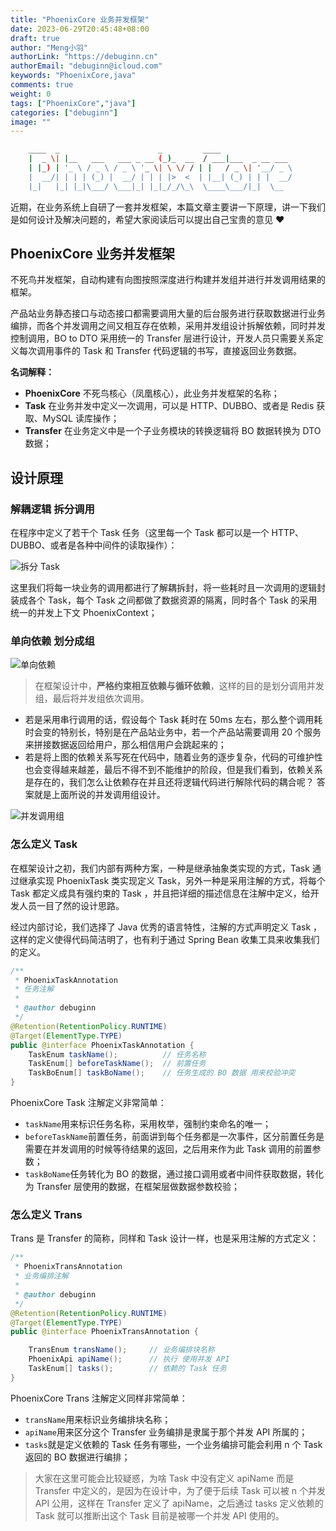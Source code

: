 ```yaml
---
title: "PhoenixCore 业务并发框架"
date: 2023-06-29T20:45:48+08:00
draft: true
author: "Meng小羽"
authorLink: "https://debuginn.cn"
authorEmail: "debuginn@icloud.com"
keywords: "PhoenixCore,java"
comments: true
weight: 0
tags: ["PhoenixCore","java"]
categories: ["debuginn"]
image: ""
---
```


```bash
	____  _                      _         ____
	|  _ \| |__   ___   ___ _ __ (_)_  __  / ___|___  _ __ ___
	| |_) | '_ \ / _ \ / _ \ '_ \| \ \/ / | |   / _ \| '__/ _ \
	|  __/| | | | (_) |  __/ | | | |>  <  | |__| (_) | | |  __/
	|_|   |_| |_|\___/ \___|_| |_|_/_/\_\  \____\___/|_|  \__
```

近期，在业务系统上自研了一套并发框架，本篇文章主要讲一下原理，讲一下我们是如何设计及解决问题的，希望大家阅读后可以提出自己宝贵的意见 ♥️

## PhoenixCore 业务并发框架

不死鸟并发框架，自动构建有向图按照深度进行构建并发组并进行并发调用结果的框架。

产品站业务静态接口与动态接口都需要调用大量的后台服务进行获取数据进行业务编排，而各个并发调用之间又相互存在依赖，采用并发组设计拆解依赖，同时并发控制调用，BO
to DTO 采用统一的 Transfer 层进行设计，开发人员只需要关系定义每次调用事件的 Task 和 Transfer 代码逻辑的书写，直接返回业务数据。

**名词解释：**

- **PhoenixCore** 不死鸟核心（凤凰核心），此业务并发框架的名称；
- **Task** 在业务并发中定义一次调用，可以是 HTTP、DUBBO、或者是 Redis 获取、MySQL 读库操作；
- **Transfer** 在业务定义中是一个子业务模块的转换逻辑将 BO 数据转换为 DTO 数据；

## 设计原理

### 解耦逻辑 拆分调用

在程序中定义了若干个 Task 任务（这里每一个 Task 都可以是一个 HTTP、DUBBO、或者是各种中间件的读取操作）：

![拆分 Task](https://image.debuginn.cn/202306292003014.png)

这里我们将每一块业务的调用都进行了解耦拆封，将一些耗时且一次调用的逻辑封装成各个 Task，每个 Task 之间都做了数据资源的隔离，同时各个 Task 的采用统一的并发上下文 PhoenixContext；

### 单向依赖 划分成组

![单向依赖](https://image.debuginn.cn/202306292007655.png)

> 在框架设计中，**严格约束相互依赖与循环依赖**，这样的目的是划分调用并发组，最后将并发组依次调用。

- 若是采用串行调用的话，假设每个 Task 耗时在 50ms 左右，那么整个调用耗时会变的特别长，特别是在产品站业务中，若一个产品站需要调用 20 个服务来拼接数据返回给用户，那么相信用户会跳起来的；
- 若是将上图的依赖关系写死在代码中，随着业务的逐步复杂，代码的可维护性也会变得越来越差，最后不得不到不能维护的阶段，但是我们看到，依赖关系是存在的，我们怎么让依赖存在并且还将逻辑代码进行解除代码的耦合呢？ 答案就是上面所说的并发调用组设计。

![并发调用组](https://image.debuginn.cn/202306292017666.png)


### 怎么定义 Task

在框架设计之初，我们内部有两种方案，一种是继承抽象类实现的方式，Task 通过继承实现 PhoenixTask 类实现定义 Task，另外一种是采用注解的方式，将每个 Task 都定义成具有强约束的 Task ，并且把详细的描述信息在注解中定义，给开发人员一目了然的设计思路。

经过内部讨论，我们选择了 Java 优秀的语言特性，注解的方式声明定义 Task ，这样的定义使得代码简洁明了，也有利于通过 Spring Bean 收集工具来收集我们的定义。

```java
/**
 * PhoenixTaskAnnotation
 * 任务注解
 *
 * @author debuginn
 */
@Retention(RetentionPolicy.RUNTIME)
@Target(ElementType.TYPE)
public @interface PhoenixTaskAnnotation {
    TaskEnum taskName();          // 任务名称
    TaskEnum[] beforeTaskName();  // 前置任务
    TaskBoEnum[] taskBoName();    // 任务生成的 BO 数据 用来校验冲突
}
```

PhoenixCore Task 注解定义非常简单：

- `taskName`用来标识任务名称，采用枚举，强制约束命名的唯一；
- `beforeTaskName`前置任务，前面讲到每个任务都是一次事件，区分前置任务是需要在并发调用的时候等待结果的返回，之后用来作为此 Task 调用的前置参数；
- `taskBoName`任务转化为 BO 的数据，通过接口调用或者中间件获取数据，转化为 Transfer 层使用的数据，在框架层做数据参数校验；

### 怎么定义 Trans

Trans 是 Transfer 的简称，同样和 Task 设计一样，也是采用注解的方式定义：

```java
/**
 * PhoenixTransAnnotation
 * 业务编排注解
 *
 * @author debuginn
 */
@Retention(RetentionPolicy.RUNTIME)
@Target(ElementType.TYPE)
public @interface PhoenixTransAnnotation {

    TransEnum transName();     // 业务编排块名称
    PhoenixApi apiName();      // 执行 使用并发 API
    TaskEnum[] tasks();        // 依赖的 Task 任务
}
```

PhoenixCore Trans 注解定义同样非常简单：

- `transName`用来标识业务编排块名称；
- `apiName`用来区分这个 Transfer 业务编排是隶属于那个并发 API 所属的；
- `tasks`就是定义依赖的 Task 任务有哪些，一个业务编排可能会利用 n 个 Task 返回的 BO 数据进行编排；

> 大家在这里可能会比较疑惑，为啥 Task 中没有定义 apiName 而是 Transfer 中定义的，是因为在设计中，为了便于后续 Task 可以被 n 个并发 API 公用，这样在 Transfer 定义了 apiName，之后通过 tasks 定义依赖的 Task 就可以推断出这个 Task 目前是被哪一个并发 API 使用的。

